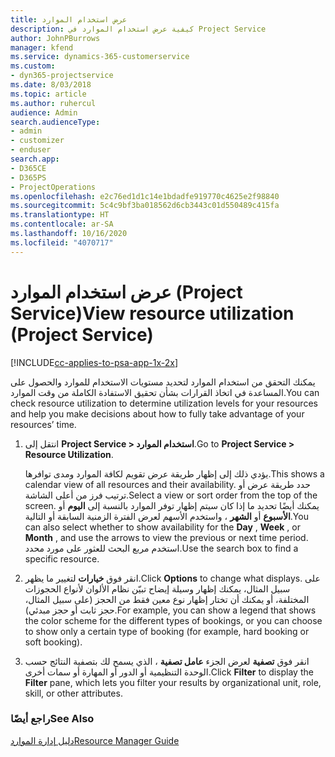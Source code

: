 ```yaml
---
title: عرض استخدام الموارد
description: كيفية عرض استخدام الموارد في Project Service
author: JohnPBurrows
manager: kfend
ms.service: dynamics-365-customerservice
ms.custom:
- dyn365-projectservice
ms.date: 8/03/2018
ms.topic: article
ms.author: ruhercul
audience: Admin
search.audienceType:
- admin
- customizer
- enduser
search.app:
- D365CE
- D365PS
- ProjectOperations
ms.openlocfilehash: e2c76ed1d1c14e1bdadfe919770c4625e2f98840
ms.sourcegitcommit: 5c4c9bf3ba018562d6cb3443c01d550489c415fa
ms.translationtype: HT
ms.contentlocale: ar-SA
ms.lasthandoff: 10/16/2020
ms.locfileid: "4070717"
---
```

# <a name="view-resource-utilization-project-service"></a><span data-ttu-id="53980-103">عرض استخدام الموارد (Project Service)</span><span class="sxs-lookup"><span data-stu-id="53980-103">View resource utilization (Project Service)</span></span>

[!INCLUDE[cc-applies-to-psa-app-1x-2x](../includes/cc-applies-to-psa-app-1x-2x.md)]

<span data-ttu-id="53980-104">يمكنك التحقق من استخدام الموارد لتحديد مستويات الاستخدام للموارد والحصول على المساعدة في اتخاذ القرارات بشأن تحقيق الاستفادة الكاملة من وقت الموارد.</span><span class="sxs-lookup"><span data-stu-id="53980-104">You can check resource utilization to determine utilization levels for your resources and help you make decisions about how to fully take advantage of your resources’ time.</span></span>  
  
1. <span data-ttu-id="53980-105">انتقل إلى **Project Service > استخدام الموارد‬**.</span><span class="sxs-lookup"><span data-stu-id="53980-105">Go to **Project Service > Resource Utilization**.</span></span> 

     <span data-ttu-id="53980-106">يؤدي ذلك إلى إظهار طريقة عرض تقويم لكافة الموارد ومدى توافرها.</span><span class="sxs-lookup"><span data-stu-id="53980-106">This shows a calendar view of all resources and their availability.</span></span> <span data-ttu-id="53980-107">حدد طريقة عرض أو ترتيب فرز من أعلى الشاشة.</span><span class="sxs-lookup"><span data-stu-id="53980-107">Select a view or sort order from the top of the screen.</span></span> <span data-ttu-id="53980-108">يمكنك أيضًا تحديد ما إذا كان سيتم إظهار توفر الموارد بالنسبة إلى **اليوم** أو **الأسبوع** أو **الشهر** ، واستخدم الأسهم لعرض الفترة الزمنية السابقة أو التالية.</span><span class="sxs-lookup"><span data-stu-id="53980-108">You can also select whether to show availability for the **Day** , **Week** , or **Month** , and use the arrows to view the previous or next time period.</span></span> <span data-ttu-id="53980-109">استخدم مربع البحث للعثور على مورد محدد.</span><span class="sxs-lookup"><span data-stu-id="53980-109">Use the search box to find a specific resource.</span></span>      
  
2. <span data-ttu-id="53980-110">انقر فوق **خيارات** لتغيير ما يظهر.</span><span class="sxs-lookup"><span data-stu-id="53980-110">Click **Options** to change what displays.</span></span> <span data-ttu-id="53980-111">على سبيل المثال، يمكنك إظهار وسيلة إيضاح تبيّن نظام الألوان لأنواع الحجوزات المختلفة، أو يمكنك أن تختار إظهار نوع معين فقط من الحجز (على سبيل المثال، حجز ثابت أو حجز مبدئي).</span><span class="sxs-lookup"><span data-stu-id="53980-111">For example, you can show a legend that shows the color scheme for the different types of bookings, or you can choose to show only a certain type of booking (for example, hard booking or soft booking).</span></span>  

3. <span data-ttu-id="53980-112">انقر فوق **تصفية** لعرض الجزء **عامل تصفية** ، الذي يسمح لك بتصفية النتائج حسب الوحدة التنظيمية أو الدور أو المهارة أو سمات أخرى.</span><span class="sxs-lookup"><span data-stu-id="53980-112">Click **Filter** to display the **Filter** pane, which lets you filter your results by organizational unit, role, skill, or other attributes.</span></span>  
  
### <a name="see-also"></a><span data-ttu-id="53980-113">راجع أيضًا</span><span class="sxs-lookup"><span data-stu-id="53980-113">See Also</span></span>  
 [<span data-ttu-id="53980-114">دليل إدارة الموارد</span><span class="sxs-lookup"><span data-stu-id="53980-114">Resource Manager Guide</span></span>](../psa/resource-manager-guide.md)

